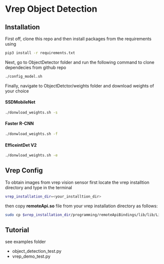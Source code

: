 # Vrep Object Detection

## Installation 

First off, clone this repo and then  install packages from the requirements using 
```bash 
pip3 install -r requirements.txt
```
Next, go to ObjectDetector folder and run the following command
to clone dependecies from github repo 
```bash 
./config_model.sh
```

Finally, navigate to ObjectDetctor/weights folder and download weights of your choice 

#### SSDMobileNet
```bash 
./donwload_weights.sh -s
```

#### Faster R-CNN
```bash 
./donwload_weights.sh -f
```

#### EfficeintDet V2 
```bash 
./donwload_weights.sh -e
```

## Vrep Config

To obtain images from vrep vision sensor first locate the vrep installtion directory 
and type in the terminal 
```bash 
vrep_installation_dir=<your_installtion_dir>
```
then copy **remoteApi.so** file from your vrep installation directory as follows:
```bash
sudo cp $vrep_installation_dir/programming/remoteApiBindings/lib/lib/Linux/64Bit $vrep_installation_dir/programming/remoteApiBindings/python/python
```



## Tutorial 

see examples folder 

* object_detection_test.py
* vrep_demo_test.py

